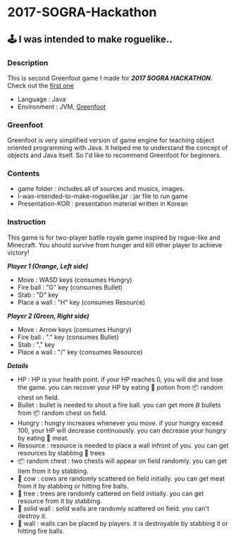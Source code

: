 # 2017-SOGRA-Hackathon
## 🕹 I was intended to make roguelike..

### Description
This is second Greenfoot game I made for ***2017 SOGRA HACKATHON***. Check out the [first one](https://github.com/Yabby1997/StarWars-Edge-of-Galactic-Empire)
+ Language : Java
+ Environment : JVM, [Greenfoot](https://www.greenfoot.org)

### Greenfoot
Greenfoot is very simplified version of game engine for teaching object oriented programming with Java. It helped me to understand the concept of objects and Java itself. So I'd like to recommend Greenfoot for beginners.

### Contents
+ game folder : includes all of sources and musics, images.
+ I-was-intended-to-make-roguelike.jar : jar file to run game
+ Presentation-KOR : presentation material written in Korean

### Instruction
This game is for two-player batlle royale game inspired by rogue-like and Minecraft. You should survive from hunger and kill other player to achieve victory! 

***Player 1 (Orange, Left side)***
+ Move : WASD keys (consumes Hungry)
+ Fire ball : "G" key (consumes Bullet)
+ Stab : "D" key
+ Place a wall : "H" key (consumes Resource)

***Player 2 (Green, Right side)***
+ Move : Arrow keys (consumes Hungry)
+ Fire ball : "." key (consumes Bullet)
+ Stab : "," key 
+ Place a wall : "/" key (consumes Resource)

***Details***
+ HP : HP is your health point. if your HP reaches 0, you will die and lose the game. you can recover your HP by eating 🧪 potion from 📦 random chest on field.
+ Bullet : bullet is needed to shoot a fire ball. you can get more 𝘉 bullets from 📦 random chest on field.
+ Hungry : hungry increases whenever you move. if your hungry exceed 100, your HP will decrease continuously. you can decrease your hungry by eating 🥩 meat.
+ Resource : resource is needed to place a wall infront of you. you can get resources by stabbing 🌴 trees
+ 📦 random chest : two chests will appear on field randomly. you can get item from it by stabbing.
+ 🐄 cow : cows are randomly scattered on field initially. you can get meat from it by stabbing or hitting fire balls.
+ 🌴 tree : trees are randomly cattered on field initially. you can get resource from it by stabbing.
+ 🔳 solid wall : solid walls are randomly scattered on field. you can't destroy it.
+ 🔲 wall : walls can be placed by players. it is destroyable by stabbing it or hitting fire balls.
